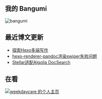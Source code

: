 ## 我的 Bangumi

![bangumi](https://raw.weekdaycare.cn/raw/weekdaycare/main/bgm/card.svg)

## 最近博文更新
<!-- BLOG-POST-LIST:START -->
- [探索Hexo多端写作](http://weekdaycare.cn/posts/hexo-obsidian/)
- [hexo-renderer-pandoc渲染swiper失败问题](http://weekdaycare.cn/posts/fix-swiper-invalid/)
- [Stellar适配Algolia DocSearch](http://weekdaycare.cn/posts/algolia-search/)
<!-- BLOG-POST-LIST:END -->


## 在看

<a href="http://bgm.tv/user/weekdaycare"><img src="http://bgm.tv/chart/img/533565" border="0" alt="weekdaycare 的个人主页" /></a>